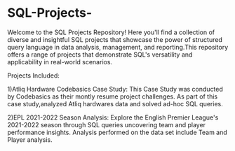 # SQL-Projects-
Welcome to the SQL Projects Repository! Here you'll find a collection of diverse and insightful SQL projects that showcase the power of structured query language in data analysis, management, and reporting.This repository offers a range of projects that demonstrate SQL's versatility and applicability in real-world scenarios.

Projects Included:

1)Atliq Hardware Codebasics Case Study: This Case Study was conducted by Codebasics as their montly resume project challenges. As part of this case study,analyzed Atliq hardwares data and solved ad-hoc SQL queries. 

2)EPL 2021-2022 Season Analysis: Explore the English Premier League's 2021-2022 season through SQL queries uncovering team and player performance insights. Analysis performed on the data set include Team and Player analysis.
